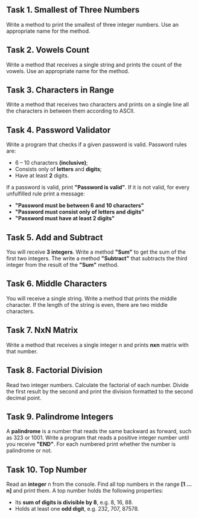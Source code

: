 ## Task 1. Smallest of Three Numbers

Write a method to print the smallest of three integer numbers. Use an appropriate name for the method.



## Task 2. Vowels Count

Write a method that receives a single string and prints the count of the vowels. Use an appropriate name for the method.



## Task 3. Characters in Range

Write a method that receives two characters and prints on a single line all the characters in between them according to ASCII.



## Task 4. Password Validator

Write a program that checks if a given password is valid. Password rules are:
- 6 – 10 characters **(inclusive)**;
- Consists only of **letters** and **digits**;
- Have at least **2** digits.

If a password is valid, print **"Password is valid"**. If it is not valid, for every unfulfilled rule print a message:
- **"Password must be between 6 and 10 characters"**
- **"Password must consist only of letters and digits"**
- **"Password must have at least 2 digits"**



## Task 5. Add and Subtract

You will receive **3 integers**. Write a method **"Sum"** to get the sum of the first two integers. The write a method **"Subtract"** that subtracts the third integer from the result of the **"Sum"** method.



## Task 6. Middle Characters

You will receive a single string. Write a method that prints the middle character. If the length of the string is even, there are two middle characters.



## Task 7. NxN Matrix

Write a method that receives a single integer n and prints **nxn** matrix with that number.



## Task 8. Factorial Division 

Read two integer numbers. Calculate the factorial of each number. Divide the first result by the second and print the division formatted to the second decimal point.



## Task 9. Palindrome Integers

A **palindrome** is a number that reads the same backward as forward, such as 323 or 1001. Write a program that reads a positive integer number until you receive **"END"**. For each numbered print whether the number is palindrome or not.



## Task 10. Top Number

Read an **integer** n from the console. Find all top numbers in the range **[1 … n]** and print them. A top number holds the following properties:
- Its **sum of digits is divisible by 8**, e.g. 8, 16, 88.
- Holds at least one **odd digit**, e.g. 232, 707, 87578.